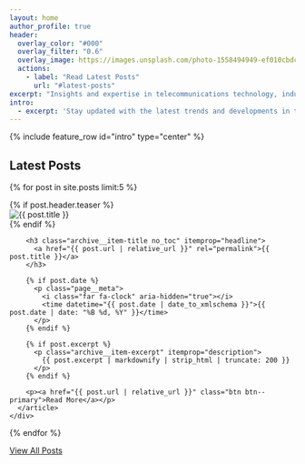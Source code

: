 ```yaml
---
layout: home
author_profile: true
header:
  overlay_color: "#000"
  overlay_filter: "0.6"
  overlay_image: https://images.unsplash.com/photo-1558494949-ef010cbdcc31?ixlib=rb-4.0.3&auto=format&fit=crop&w=2000&q=80
  actions:
    - label: "Read Latest Posts"
      url: "#latest-posts"
excerpt: "Insights and expertise in telecommunications technology, industry analysis, and technical innovation."
intro: 
  - excerpt: 'Stay updated with the latest trends and developments in the telco industry. Our expert analysis covers emerging technologies, market insights, and technical deep-dives.'
---
```


{% include feature_row id="intro" type="center" %}

<div id="latest-posts">
  <h2>Latest Posts</h2>
  
  {% for post in site.posts limit:5 %}
    <div class="list__item">
      <article class="archive__item" itemscope itemtype="https://schema.org/CreativeWork">
        {% if post.header.teaser %}
          <div class="archive__item-teaser">
            <img src="{{ post.header.teaser | relative_url }}" alt="{{ post.title }}">
          </div>
        {% endif %}
        
        <h3 class="archive__item-title no_toc" itemprop="headline">
          <a href="{{ post.url | relative_url }}" rel="permalink">{{ post.title }}</a>
        </h3>
        
        {% if post.date %}
          <p class="page__meta">
            <i class="far fa-clock" aria-hidden="true"></i>
            <time datetime="{{ post.date | date_to_xmlschema }}">{{ post.date | date: "%B %d, %Y" }}</time>
          </p>
        {% endif %}
        
        {% if post.excerpt %}
          <p class="archive__item-excerpt" itemprop="description">
            {{ post.excerpt | markdownify | strip_html | truncate: 200 }}
          </p>
        {% endif %}
        
        <p><a href="{{ post.url | relative_url }}" class="btn btn--primary">Read More</a></p>
      </article>
    </div>
  {% endfor %}
  
  <div class="text-center">
    <a href="/posts/" class="btn btn--large btn--info">View All Posts</a>
  </div>
</div>
